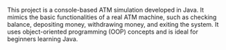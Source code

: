 This project is a console-based ATM simulation developed in Java. It mimics the basic functionalities of a real ATM machine, such as checking balance, depositing money, withdrawing money, and exiting the system. It uses object-oriented programming (OOP) concepts and is ideal for beginners learning Java.
